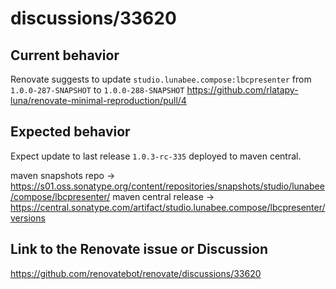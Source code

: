 # discussions/33620

## Current behavior

Renovate suggests to update `studio.lunabee.compose:lbcpresenter` from `1.0.0-287-SNAPSHOT` to `1.0.0-288-SNAPSHOT`
https://github.com/rlatapy-luna/renovate-minimal-reproduction/pull/4

## Expected behavior

Expect update to last release `1.0.3-rc-335` deployed to maven central.

maven snapshots repo -> https://s01.oss.sonatype.org/content/repositories/snapshots/studio/lunabee/compose/lbcpresenter/
maven central release -> https://central.sonatype.com/artifact/studio.lunabee.compose/lbcpresenter/versions

## Link to the Renovate issue or Discussion

https://github.com/renovatebot/renovate/discussions/33620
